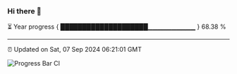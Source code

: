 ### Hi there 👋

⏳ Year progress { ████████████████████▁▁▁▁▁▁▁▁▁▁ } 68.38 %

---

⏰ Updated on Sat, 07 Sep 2024 06:21:01 GMT

![Progress Bar CI](https://github.com/liununu/liununu/workflows/Progress%20Bar%20CI/badge.svg)
